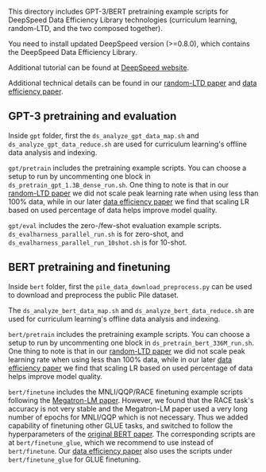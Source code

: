 This directory includes GPT-3/BERT pretraining example scripts for DeepSpeed Data Efficiency Library technologies (curriculum learning, random-LTD, and the two composed together).

You need to install updated DeepSpeed version (>=0.8.0), which contains the DeepSpeed Data Efficiency Library.

Additional tutorial can be found at [DeepSpeed website](https://www.deepspeed.ai/tutorials/data-efficiency/).

Additional technical details can be found in our [random-LTD paper](https://arxiv.org/abs/2211.11586) and [data efficiency paper](https://arxiv.org/abs/2212.03597).

## GPT-3 pretraining and evaluation
Inside ``gpt`` folder, first the ``ds_analyze_gpt_data_map.sh`` and ``ds_analyze_gpt_data_reduce.sh`` are used for curriculum learning's offline data analysis and indexing.

``gpt/pretrain`` includes the pretraining example scripts. You can choose a setup to run by uncommenting one block in ``ds_pretrain_gpt_1.3B_dense_run.sh``. One thing to note is that in our [random-LTD paper](https://arxiv.org/abs/2211.11586) we did not scale peak learning rate when using less than 100% data, while in our later [data efficiency paper](https://arxiv.org/abs/2212.03597) we find that scaling LR based on used percentage of data helps improve model quality.

``gpt/eval`` includes the zero-/few-shot evaluation example scripts. ``ds_evalharness_parallel_run.sh`` is for zero-shot, and ``ds_evalharness_parallel_run_10shot.sh`` is for 10-shot.

## BERT pretraining and finetuning
Inside ``bert`` folder, first the ``pile_data_download_preprocess.py`` can be used to download and preprocess the public Pile dataset.

The ``ds_analyze_bert_data_map.sh`` and ``ds_analyze_bert_data_reduce.sh`` are used for curriculum learning's offline data analysis and indexing.

``bert/pretrain`` includes the pretraining example scripts. You can choose a setup to run by uncommenting one block in ``ds_pretrain_bert_336M_run.sh``. One thing to note is that in our [random-LTD paper](https://arxiv.org/abs/2211.11586) we did not scale peak learning rate when using less than 100% data, while in our later [data efficiency paper](https://arxiv.org/abs/2212.03597) we find that scaling LR based on used percentage of data helps improve model quality.

``bert/finetune`` includes the MNLI/QQP/RACE finetuning example scripts following the [Megatron-LM paper](https://arxiv.org/abs/1909.08053). However, we found that the RACE task's accuracy is not very stable and the Megatron-LM paper used a very long number of epochs for MNLI/QQP which is not necessary. Thus we added capability of finetuning other GLUE tasks, and switched to follow the hyperparameters of the [original BERT paper](https://arxiv.org/abs/1810.04805). The corresponding scripts are at ``bert/finetune_glue``, which we recommend to use instead of ``bert/finetune``. Our [data efficiency paper](https://arxiv.org/abs/2212.03597) also uses the scripts under ``bert/finetune_glue`` for GLUE finetuning.